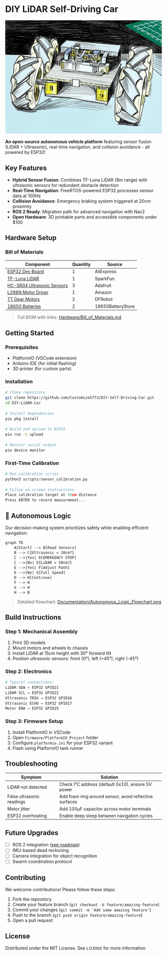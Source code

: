 # DIY LiDAR Self-Driving Car

![Self-Driving-Car](image/Image-2.png)

**An open-source autonomous vehicle platform** featuring sensor fusion (LiDAR + Ultrasonic), real-time navigation, and collision avoidance - all powered by ESP32!

## Key Features

- **Hybrid Sensor Fusion**: Combines TF-Luna LiDAR (8m range) with ultrasonic sensors for redundant obstacle detection
- **Real-Time Navigation**: FreeRTOS-powered ESP32 processes sensor data at 100Hz
- **Collision Avoidance**: Emergency braking system triggered at 20cm proximity
- **ROS 2 Ready**: Migration path for advanced navigation with Nav2
- **Open Hardware**: 3D printable parts and accessible components under $100

## Hardware Setup

### Bill of Materials
| Component | Quantity | Source |
|-----------|----------|--------|
| [ESP32 Dev Board](https://www.aliexpress.com/item/1005005233434681.html) | 1 | AliExpress |
| [TF-Luna LiDAR](https://www.sparkfun.com/products/17786) | 1 | SparkFun |
| [HC-SR04 Ultrasonic Sensors](https://www.adafruit.com/product/3942) | 3 | Adafruit |
| [L298N Motor Driver](https://www.amazon.com/HiLetgo-L298N-Driver-Stepper-Controller/dp/B014KMHSW6) | 1 | Amazon |
| [TT Gear Motors](https://www.dfrobot.com/product-244.html) | 2 | DFRobot |
| [18650 Batteries](https://18650batterystore.com/products/samsung-35e) | 2 | 18650BatteryStore |

> Full BOM with links: [Hardware/Bill_of_Materials.md](Hardware/Bill_of_Materials.md)

## Getting Started

### Prerequisites
- PlatformIO (VSCode extension)
- Arduino IDE (for initial flashing)
- 3D printer (for custom parts)

### Installation
```bash
# Clone repository
git clone https://github.com/Customize5773/DIY-Self-Driving-Car.git
cd DIY-LiDAR-Car

# Install dependencies
pio pkg install

# Build and upload to ESP32
pio run -t upload

# Monitor serial output
pio device monitor
```

### First-Time Calibration
```python
# Run calibration script
python3 scripts/sensor_calibration.py

# Follow on-screen instructions
Place calibration target at 50cm distance
Press ENTER to record measurement...
```

## 🤖 Autonomous Logic
Our decision-making system prioritizes safety while enabling efficient navigation:

```mermaid
graph TD
    A[Start] --> B[Read Sensors]
    B --> C{Ultrasonic < 20cm?}
    C -->|Yes| D[EMERGENCY STOP]
    C -->|No| E{LiDAR < 50cm?}
    E -->|Yes| F[Adjust Path]
    E -->|No| G[Full Speed]
    D --> H[Continue]
    F --> H
    G --> H
    H --> B
```

> Detailed flowchart: [Documentation/Autonomous_Logic_Flowchart.png](Documentation/Autonomous_Logic_Flowchart.png)

## Build Instructions

### Step 1: Mechanical Assembly
1. Print 3D models
2. Mount motors and wheels to chassis
3. Install LiDAR at 15cm height with 30° forward tilt
4. Position ultrasonic sensors: front (0°), left (+45°), right (-45°)

### Step 2: Electronics
```bash
# Typical connections:
LiDAR SDA → ESP32 GPIO21
LiDAR SCL → ESP32 GPIO22
Ultrasonic TRIG → ESP32 GPIO16
Ultrasonic ECHO → ESP32 GPIO17
Motor ENA → ESP32 GPIO25
```

### Step 3: Firmware Setup
1. Install PlatformIO in VSCode
2. Open `Firmware/PlatformIO_Project` folder
3. Configure `platformio.ini` for your ESP32 variant
4. Flash using PlatformIO task runner

## Troubleshooting
| Symptom | Solution |
|---------|----------|
| LiDAR not detected | Check I²C address (default 0x10), ensure 5V power |
| False ultrasonic readings | Add foam ring around sensor, avoid reflective surfaces |
| Motor jitter | Add 100µF capacitor across motor terminals |
| ESP32 overheating | Enable deep sleep between navigation cycles |

## Future Upgrades
- [ ] ROS 2 integration ([see roadmap](Documentation/ROS_Integration.md))
- [ ] IMU-based dead reckoning
- [ ] Camera integration for object recognition
- [ ] Swarm coordination protocol

## Contributing
We welcome contributions! Please follow these steps:
1. Fork the repository
2. Create your feature branch (`git checkout -b feature/amazing-feature`)
3. Commit your changes (`git commit -m 'Add some amazing feature'`)
4. Push to the branch (`git push origin feature/amazing-feature`)
5. Open a pull request

## License
Distributed under the MIT License. See `LICENSE` for more information.
